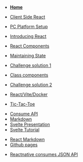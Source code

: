 <!-- docs/_sidebar.md -->

* [<B>Home</B>](README.md)
* [Client Side React](25_Block_REACT/README.md)
* [PC Platform Setup](25_Block_REACT/section_0/setup.md)
* [Introducing React](25_Block_REACT/section_1/react_intro.md)
* [React Components](25_Block_REACT/section_2/components.md)
* [Maintaining State](25_Block_REACT/section_3/maintainingState.md)

* [Challenge solution 1](25_Block_REACT/section_3/maintainingStateChallengeFunction.md)

* [Class components](25_Block_REACT/section_4/classComponents.md)
* [Challenge solution 2](25_Block_REACT/section_4/maintainingStateChallengeClass.md)
* [React/Vite/Docker](25_Block_REACT/section_5/reactDevelopment1.md)
* [Tic-Tac-Toe](25_Block_REACT/section_6/tictactoe.md)
<!--Week 4 --> 
* [Consume API](25_Block_REACT/section_7/consumejsonapi.md)
* [Markdown](25_Block_REACT/section_8/markdown.md)
* [Svelte Presentation](25_Block_REACT/section_9/SveltePresentation.md)
* [Svelte Tutorial](25_Block_REACT/section_10/SvelteTutorial.md) 
  
<!--Week 5 --> 
* [React Markdown](25_Block_REACT/section_11/Router.md)
* [Github pages](25_Block_REACT/section_12/githubpages.md)
<!--Week 6  -->
* [Reactnative consumes JSON API](25_Block_REACT/section_13/reactNative.md)
<!--Week 7  
* [Build ReactNative on docker](Block_REACT/section_14/ReactNativedocker.md)-->
